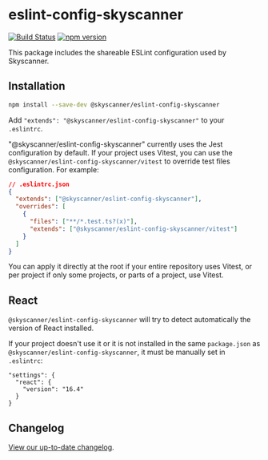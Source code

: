# eslint-config-skyscanner

[![Build Status](https://github.com/Skyscanner/eslint-config-skyscanner/workflows/ESLint%20Config%20Skyscanner%20CI/badge.svg)](https://github.com/Skyscanner/eslint-config-skyscanner/actions)
[![npm version](https://img.shields.io/npm/v/@skyscanner/eslint-config-skyscanner.svg)](https://www.npmjs.com/package/@skyscanner/eslint-config-skyscanner)

This package includes the shareable ESLint configuration used by Skyscanner.

## Installation

```bash
npm install --save-dev @skyscanner/eslint-config-skyscanner
```

Add `"extends": "@skyscanner/eslint-config-skyscanner"` to your `.eslintrc`.

"@skyscanner/eslint-config-skyscanner" currently uses the Jest configuration by default. If your project uses Vitest, you can use the `@skyscanner/eslint-config-skyscanner/vitest` to override test files configuration. For example:

```json
// .eslintrc.json
{
  "extends": ["@skyscanner/eslint-config-skyscanner"],
  "overrides": [
    {
      "files": ["**/*.test.ts?(x)"],
      "extends": ["@skyscanner/eslint-config-skyscanner/vitest"]
    }
  ]
}
```

You can apply it directly at the root if your entire repository uses Vitest, or per project if only some projects, or parts of a project, use Vitest.

## React

`@skyscanner/eslint-config-skyscanner` will try to detect automatically the version of React installed.

If your project doesn't use it or it is not installed in the same `package.json` as `@skyscanner/eslint-config-skyscanner`, it must be manually set in `.eslintrc`:

```
"settings": {
  "react": {
    "version": "16.4"
  }
}
```

## Changelog

[View our up-to-date changelog](./CHANGELOG.md).
